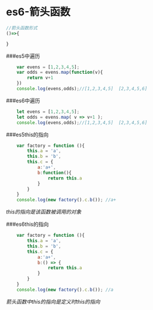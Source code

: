 # es6-箭头函数

```javascript
//箭头函数形式
()=>{

}
```

###es5中遍历

```javascript
    var evens = [1,2,3,4,5];
    var odds = evens.map(function(v){
        return v+1
    })
    console.log(evens,odds);//[1,2,3,4,5]  [2,3,4,5,6]
```

###es6中遍历
```javascript
    let evens = [1,2,3,4,5];
    let odds = evens.map( v => v+1 );
    console.log(evens,odds);//[1,2,3,4,5]  [2,3,4,5,6]
```

###es5this的指向

```javascript
    var factory = function (){
        this.a = 'a',
        this.b = 'b',
        this.c = {
            a:'a+',
            b:function(){
                return this.a
            }
        }
    }
    console.log(new factory().c.b()); //a+
```
*this的指向是该函数被调用的对象*

###es6this的指向

```javascript
    var factory = function (){
        this.a = 'a',
        this.b = 'b',
        this.c = {
            a:'a+',
            b:() => {
                return this.a
            }
        }
    }
    console.log(new factory().c.b()); //a
```
*箭头函数中this的指向是定义时this的指向*